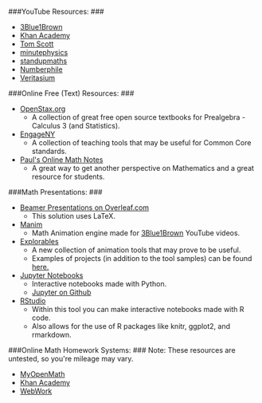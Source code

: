 ###YouTube Resources: ###

 - [3Blue1Brown](https://youtube.com/3blue1brown)
 - [Khan Academy](https://khanacademy.org)
 - [Tom Scott](https://www.youtube.com/channel/UCBa659QWEk1AI4Tg--mrJ2A)
 - [minutephysics](https://youtube.com/minutephysics)
 - [standupmaths](https://youtube.com/standupmaths)
 - [Numberphile](https://youtube.com/Numberphile)
 - [Veritasium](https://youtube.com/Veritasium)

###Online Free (Text) Resources: ###

 - [OpenStax.org](https://openstax.org/subjects/math)
	 - A collection of great free open source textbooks for Prealgebra - Calculus 3 (and Statistics). 
 - [EngageNY](https://www.engageny.org/common-core-curriculum)
	 - A collection of teaching tools that may be useful for Common Core standards.
 - [Paul's Online Math Notes](http://tutorial.math.lamar.edu/)
	 - A great way to get another perspective on Mathematics and a great resource for students.

###Math Presentations: ###

 - [Beamer Presentations on Overleaf.com](https://www.overleaf.com/gallery/tagged/presentation)
	 - This solution uses LaTeX.
 - [Manim](https://github.com/3b1b/manim)
	 - Math Animation engine made for [3Blue1Brown](https://youtube.com/3blue1brown) YouTube videos.
 - [Explorables](http://explorabl.es/tools/)
	 - A new collection of animation tools that may prove to be useful.
	 - Examples of projects (in addition to the tool samples) can be found [here.](http://explorabl.es/)
 - [Jupyter Notebooks](http://jupyter.readthedocs.io/en/latest/)
	 - Interactive notebooks made with Python.
	 - [Jupyter on Github](https://github.com/jupyter/jupyter)
 - [RStudio](https://www.rstudio.com/)
	 - Within this tool you can make interactive notebooks made with R code.
	 - Also allows for the use of R packages like knitr, ggplot2, and rmarkdown.

###Online Math Homework Systems: ###
Note: These resources are untested, so you're mileage may vary.

 - [MyOpenMath](https://www.myopenmath.com/) 
 - [Khan Academy](https://khanacademy.org)
 - [WebWork](https://github.com/openwebwork/webwork2)
